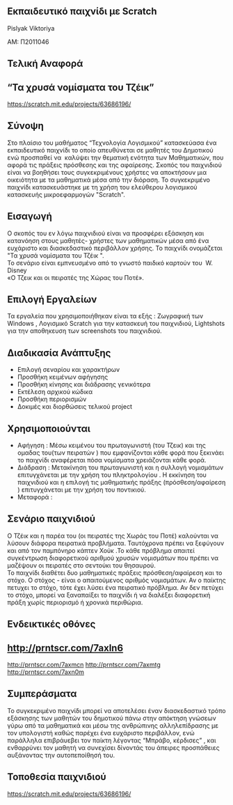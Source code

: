 Εκπαιδευτικό παιχνίδι με Scratch
------------------------

Pislyak Viktoriya

ΑΜ: Π2011046

Τελική Αναφορά
------------------------
“Τα χρυσά νομίσματα του Τζέικ”
------------------------
https://scratch.mit.edu/projects/63686196/

Σύνοψη
------------------------

Στο πλαίσιο του μαθήματος “Τεχνολογία Λογισμικού” κατασκεύασα  ένα εκπαιδευτικό παιχνίδι το οποίο απευθύνεται σε μαθητές του  Δημοτικού  ενώ προσπαθεί να  καλύψει την θεματική ενότητα των Μαθηματικών, που αφορά τις πράξεις  πρόσθεσης  και της αφαίρεσης. 
Σκοπός του παιχνιδιού είναι να βοηθήσει τους συγκεκριμένους  χρήστες να αποκτήσουν μια οικειότητα  με τα μαθηματικά  μέσα από την  διόραση. Το συγκεκριμένο παιχνίδι κατασκευάστηκε με τη χρήση του ελεύθερου λογισμικού κατασκευής μικροεφαρμογών "Scratch".


Εισαγωγή
------------------------

Ο σκοπός του εν λόγω παιχνιδιού είναι να προσφέρει εξάσκηση και κατανόηση στους μαθητές- χρήστες των μαθηματικών  μέσα από ένα ευχάριστο και διασκεδαστικό περιβάλλον χρήσης. Το παιχνίδι ονομάζεται  "Τα χρυσά νομίσματα  του Τζέικ ".  
Το σενάριο είναι εμπνευσμένο από το γνωστό παιδικό καρτούν του  W. Disney  
«Ο Τζεικ και οι πειρατές της Χώρας του Ποτέ». 


Επιλογή Εργαλείων
------------------------

Τα εργαλεία που χρησιμοποιήθηκαν είναι τα εξής : Ζωγραφική των Windows , Λογισμικό Scratch για την κατασκευή του παιχνιδιού, Lightshots  για την αποθηκευση των screenshots  του παιχνιδιού. 


Διαδικασία Ανάπτυξης
------------------------

- Επιλογή σεναρίου και χαρακτήρων 
- Προσθήκη κειμένων αφήγησης 
- Προσθήκη κίνησης  και διάδρασης γενικότερα
- Εκτέλεση αρχικού κώδικα
- Προσθήκη περιορισμών 
- Δοκιμές και διορθώσεις τελικού  project


Χρησιμοποιούνται
------------------------

- Αφήγηση : Μέσω κειμένου του πρωταγωνιστή (του Τζεικ) και της ομαδας του(των πειρατών )  που εμφανίζονται κάθε φορά που ξεκινάει το παιχνίδι αναφέρεται πόσα νομίσματα χρειάζονται κάθε φορά. 
- Διάδραση : Μετακίνηση  του πρωταγωνιστή και η συλλογή νομισμάτων επιτυγχάνεται με την χρήση του πληκτρολογίου . Η εκκίνηση του παιχνιδιού και η επιλογή τις μαθηματικής πράξης (πρόσθεση/αφαίρεση ) επιτυγχάνεται με την χρήση του ποντικιού.
- Μεταφορά :


 Σενάριο παιχνιδιού
 ------------------------

Ο Τζέικ και η παρέα του (οι πειρατές της Χωράς του Ποτέ) καλούνται να λύσουν διάφορα πειρατικά προβλήματα. Ταυτόχρονα πρέπει να ξεφύγουν και από τον παμπόνηρο  κάπτεν Χούκ  .Το κάθε πρόβλημα απαιτεί συγκέντρωση διαφορετικού αριθμού  χρυσών νομισμάτων που πρέπει να μαζέψουν οι πειρατές στο σεντούκι του θησαυρού.  
Το παιχνίδι  διαθέτει δυο μαθηματικές πράξεις πρόσθεση/αφαίρεση  και το στόχο. Ο στόχος - είναι ο απαιτούμενος αριθμός νομισμάτων. Αν ο παίκτης πετυχει το στόχο, τότε έχει λύσει ένα πειρατικό πρόβλημα. Αν δεν πετύχει το στόχο, μπορεί να ξαναπαίξει το παιχνίδι ή να διαλέξει διαφορετική πράξη  χωρίς  περιορισμό ή χρονικά περιθώρια.  

Ενδεικτικές οθόνες 
--------------------------
http://prntscr.com/7axln6
---
http://prntscr.com/7axmcn
http://prntscr.com/7axmtg
http://prntscr.com/7axn0m


Συμπεράσματα
------------------------

Το συγκεκριμένο παιχνίδι μπορεί να αποτελέσει έναν διασκεδαστικό τρόπο εξάσκησης των μαθητών του  δημοτικού πάνω στην  απόκτηση γνώσεων γύρω από τα μαθηματικά και μέσω της ανθρώπινης αλληλεπίδρασης  με τον υπολογιστή    καθώς παρέχει ένα ευχάριστο περιβάλλον, ενώ παράλληλα  επιβράυεβει τον παίκτη λέγοντας  “Μπράβο, κέρδισες” , και  ενθαρρύνει τον μαθητή να συνεχίσει δίνοντάς του άπειρες προσπάθειες αυξάνοντας την  αυτοπεποίθησή του. 


Τοποθεσία παιχνιδιού 
------------------------

https://scratch.mit.edu/projects/63686196/






